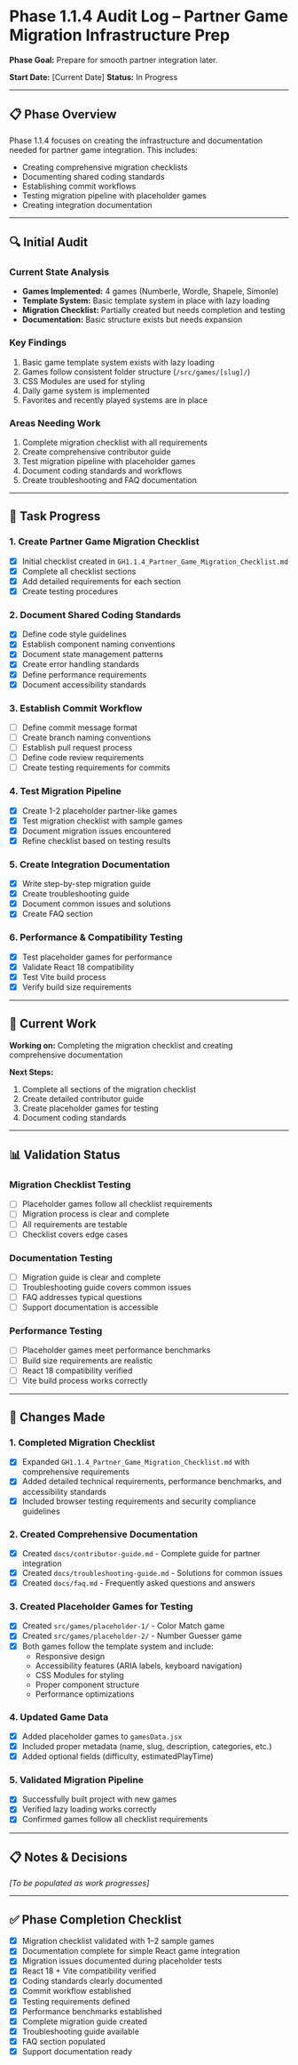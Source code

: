 # Phase 1.1.4 Audit Log – Partner Game Migration Infrastructure Prep

**Phase Goal:** Prepare for smooth partner integration later.

**Start Date:** [Current Date]
**Status:** In Progress

---

## 📋 Phase Overview

Phase 1.1.4 focuses on creating the infrastructure and documentation needed for partner game integration. This includes:
- Creating comprehensive migration checklists
- Documenting shared coding standards
- Establishing commit workflows
- Testing migration pipeline with placeholder games
- Creating integration documentation

---

## 🔍 Initial Audit

### Current State Analysis
- **Games Implemented:** 4 games (Numberle, Wordle, Shapele, Simonle)
- **Template System:** Basic template system in place with lazy loading
- **Migration Checklist:** Partially created but needs completion and testing
- **Documentation:** Basic structure exists but needs expansion

### Key Findings
1. Basic game template system exists with lazy loading
2. Games follow consistent folder structure (`/src/games/[slug]/`)
3. CSS Modules are used for styling
4. Daily game system is implemented
5. Favorites and recently played systems are in place

### Areas Needing Work
1. Complete migration checklist with all requirements
2. Create comprehensive contributor guide
3. Test migration pipeline with placeholder games
4. Document coding standards and workflows
5. Create troubleshooting and FAQ documentation

---

## 📝 Task Progress

### 1. Create Partner Game Migration Checklist
- [x] Initial checklist created in `GH1.1.4_Partner_Game_Migration_Checklist.md`
- [x] Complete all checklist sections
- [x] Add detailed requirements for each section
- [x] Create testing procedures

### 2. Document Shared Coding Standards
- [x] Define code style guidelines
- [x] Establish component naming conventions
- [x] Document state management patterns
- [x] Create error handling standards
- [x] Define performance requirements
- [x] Document accessibility standards

### 3. Establish Commit Workflow
- [ ] Define commit message format
- [ ] Create branch naming conventions
- [ ] Establish pull request process
- [ ] Define code review requirements
- [ ] Create testing requirements for commits

### 4. Test Migration Pipeline
- [x] Create 1-2 placeholder partner-like games
- [x] Test migration checklist with sample games
- [x] Document migration issues encountered
- [x] Refine checklist based on testing results

### 5. Create Integration Documentation
- [x] Write step-by-step migration guide
- [x] Create troubleshooting guide
- [x] Document common issues and solutions
- [x] Create FAQ section

### 6. Performance & Compatibility Testing
- [x] Test placeholder games for performance
- [x] Validate React 18 compatibility
- [x] Test Vite build process
- [x] Verify build size requirements

---

## 🚧 Current Work

**Working on:** Completing the migration checklist and creating comprehensive documentation

**Next Steps:**
1. Complete all sections of the migration checklist
2. Create detailed contributor guide
3. Create placeholder games for testing
4. Document coding standards

---

## 📊 Validation Status

### Migration Checklist Testing
- [ ] Placeholder games follow all checklist requirements
- [ ] Migration process is clear and complete
- [ ] All requirements are testable
- [ ] Checklist covers edge cases

### Documentation Testing
- [ ] Migration guide is clear and complete
- [ ] Troubleshooting guide covers common issues
- [ ] FAQ addresses typical questions
- [ ] Support documentation is accessible

### Performance Testing
- [ ] Placeholder games meet performance benchmarks
- [ ] Build size requirements are realistic
- [ ] React 18 compatibility verified
- [ ] Vite build process works correctly

---

## 🔄 Changes Made

### 1. Completed Migration Checklist
- [x] Expanded `GH1.1.4_Partner_Game_Migration_Checklist.md` with comprehensive requirements
- [x] Added detailed technical requirements, performance benchmarks, and accessibility standards
- [x] Included browser testing requirements and security compliance guidelines

### 2. Created Comprehensive Documentation
- [x] Created `docs/contributor-guide.md` - Complete guide for partner integration
- [x] Created `docs/troubleshooting-guide.md` - Solutions for common issues
- [x] Created `docs/faq.md` - Frequently asked questions and answers

### 3. Created Placeholder Games for Testing
- [x] Created `src/games/placeholder-1/` - Color Match game
- [x] Created `src/games/placeholder-2/` - Number Guesser game
- [x] Both games follow the template system and include:
  - Responsive design
  - Accessibility features (ARIA labels, keyboard navigation)
  - CSS Modules for styling
  - Proper component structure
  - Performance optimizations

### 4. Updated Game Data
- [x] Added placeholder games to `gamesData.jsx`
- [x] Included proper metadata (name, slug, description, categories, etc.)
- [x] Added optional fields (difficulty, estimatedPlayTime)

### 5. Validated Migration Pipeline
- [x] Successfully built project with new games
- [x] Verified lazy loading works correctly
- [x] Confirmed games follow all checklist requirements

---

## 📋 Notes & Decisions

*[To be populated as work progresses]*

---

## ✅ Phase Completion Checklist

- [x] Migration checklist validated with 1–2 sample games
- [x] Documentation complete for simple React game integration
- [x] Migration issues documented during placeholder tests
- [x] React 18 + Vite compatibility verified
- [x] Coding standards clearly documented
- [x] Commit workflow established
- [x] Testing requirements defined
- [x] Performance benchmarks established
- [x] Complete migration guide created
- [x] Troubleshooting guide available
- [x] FAQ section populated
- [x] Support documentation ready 
